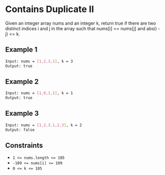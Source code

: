 # Contains Duplicate II

Given an integer array nums and an integer k, return true if there are two distinct indices i and j in the array such that nums[i] == nums[j] and abs(i - j) <= k.

## Example 1

```bash
Input: nums = [1,2,3,1], k = 3
Output: true
```

## Example 2

```bash
Input: nums = [1,0,1,1], k = 1
Output: true
```

## Example 3

```bash
Input: nums = [1,2,3,1,2,3], k = 2
Output: false
```

## Constraints

- `1 <= nums.length <= 105`
- `-109 <= nums[i] <= 109`
- `0 <= k <= 105`
